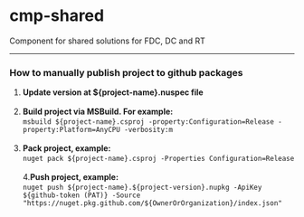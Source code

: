 # cmp-shared
Component for shared solutions for FDC, DC and RT

***
### How to manually publish project to github packages

1. **Update version at ${project-name}.nuspec file** <br/><br/>
2. **Build project via MSBuild. For example:** <br/>```msbuild ${project-name}.csproj -property:Configuration=Release -property:Platform=AnyCPU -verbosity:m```<br/><br/>
3. **Pack project, example:** <br/>```nuget pack ${project-name}.csproj -Properties Configuration=Release```<br/><br/>
4.**Push project, example:** <br/>```nuget push ${project-name}.${project-version}.nupkg -ApiKey ${github-token (PAT)} -Source "https://nuget.pkg.github.com/${OwnerOrOrganization}/index.json"```